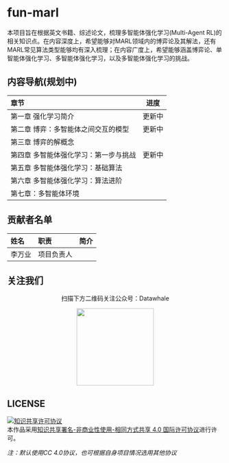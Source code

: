 # fun-marl

本项目旨在根据英文书籍、综述论文，梳理多智能体强化学习(Multi-Agent RL)的相关知识点。在内容深度上，希望能够对MARL领域内的博弈论及其解法，还有MARL常见算法类型能够均有深入梳理；在内容广度上，希望能够涵盖博弈论、单智能体强化学习、多智能体强化学习，以及多智能体强化学习的挑战。



## 内容导航(规划中)

| 章节                                  |  进度  |
| :------------------------------------ | :----: |
| 第一章 强化学习简介                   | 更新中 |
| 第二章 博弈：多智能体之间交互的模型   | 更新中 |
| 第三章 博弈的解概念                   |        |
| 第四章 多智能体强化学习：第一步与挑战 | 更新中 |
| 第五章 多智能体强化学习：基础算法     |        |
| 第六章 多智能体强化学习：算法进阶     |        |
| 第七章：多智能体环境                  |        |



## 贡献者名单

| 姓名   | 职责       | 简介 |
| :----- | :--------- | :--- |
| 李万业 | 项目负责人 |      |



## 关注我们

<div align=center>
<p>扫描下方二维码关注公众号：Datawhale</p>
<img src="https://raw.githubusercontent.com/datawhalechina/pumpkin-book/master/res/qrcode.jpeg" width = "180" height = "180">
</div>


## LICENSE

<a rel="license" href="http://creativecommons.org/licenses/by-nc-sa/4.0/"><img alt="知识共享许可协议" style="border-width:0" src="https://img.shields.io/badge/license-CC%20BY--NC--SA%204.0-lightgrey" /></a><br />本作品采用<a rel="license" href="http://creativecommons.org/licenses/by-nc-sa/4.0/">知识共享署名-非商业性使用-相同方式共享 4.0 国际许可协议</a>进行许可。

*注：默认使用CC 4.0协议，也可根据自身项目情况选用其他协议*
